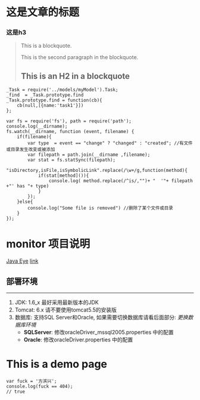 # 这是文章的标题

### 这是h3

> This is a blockquote.
>
> This is the second paragraph in the blockquote.
>
> ## This is an H2 in a blockquote

    _Task = require('../models/myModel').Task;
    _find  = _Task.prototype.find
    _Task.prototype.find = function(cb){
        cb(null,[{name:'task1'}])
    };

    var fs = require('fs'), path = require('path');
    console.log(__dirname);
    fs.watch(__dirname, function (event, filename) {
        if(filename){
            var type  = event == "change" ? "changed" : "created"; //有文件或目录发生改变或被添加
            var filepath = path.join(__dirname ,filename);
            var stat = fs.statSync(filepath);
            "isDirectory,isFile,isSymbolicLink".replace(/\w+/g,function(method){
                if(stat[method]()){
                    console.log( method.replace(/^is/,"")+ "  '"+ filepath +"' has "+ type)
                }
            });
        }else{
            console.log("Some file is removed") //删除了某个文件或目录
        }
    });

monitor 项目说明
==============

[Java Eye](http://www.iteye.com/)
[link](http://www.neti.ee)

部署环境
----
----
1. JDK:	1.6_x 最好采用最新版本的JDK
2. Tomcat: 6.x	请不要使用tomcat5.5的安装版
3. 数据库:	支持SQL Server和Oracle, 如果需要切换数据库请看后面部分: _更换数据库环境_
	+ __SQLServer__:	修改oracleDriver_mssql2005.properties 中的配置
	+ __Oracle__:	修改oracleDriver.properties 中的配置

This is a demo page
===================

    var fuck = '方滨兴';
    console.log(fuck == 404);
    // true